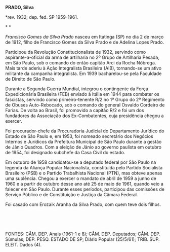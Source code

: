 **PRADO, Silva**

\*rev. 1932; dep. fed. SP 1959-1961.

* *

*Francisco Gomes da Silva Prado* nasceu em Itatinga (SP) no dia 2 de
março de 1912, filho de Francisco Gomes da Silva Prado e de Adelina
Lopes Prado.

Participou da Revolução Constitucionalista de 1932, servindo como
aspirante-a-oficial da arma de artilharia no 2º Grupo de Artilharia
Pesada, em São Paulo, sob o comando do então capitão Arci da Rocha
Nóbrega. Mais tarde aderiu à Ação Integralista Brasileira (AIB),
tornando-se um ativo militante da campanha integralista. Em 1939
bacharelou-se pela Faculdade de Direito de São Paulo.

Durante a Segunda Guerra Mundial, integrou o contingente da Força
Expedicionária Brasileira (FEB) enviado à Itália em 1944 para combater
os fascistas, servindo como primeiro-tenente R/2 no 1º Grupo do 2º
Regimento de Obuses Auto-Rebocado, sob o comando do general Osvaldo
Cordeiro de Farias. De volta ao Brasil, foi promovido a capitão R/2 e
foi um dos fundadores da Associação dos Ex-Combatentes, cuja presidência
chegou a exercer.

Foi procurador-chefe da Procuradoria Judicial do Departamento Jurídico
do Estado de São Paulo e, em 1953, foi nomeado secretário dos Negócios
Internos e Jurídicos da Prefeitura Municipal de São Paulo durante a
gestão de Jânio Quadros. Com a eleição de Jânio ao governo paulista em
outubro de 1954, foi designado subchefe da Casa Civil do estado.

Em outubro de 1958 candidatou-se a deputado federal por São Paulo na
legenda da Aliança Popular Nacionalista, constituída pelo Partido
Socialista Brasileiro (PSB) e o Partido Trabalhista Nacional (PTN), mas
obteve apenas uma suplência. Chegou a exercer o mandato de abril de 1959
a junho de 1960 e a partir de outubro desse ano até 25 de maio de 1961,
quando veio a falecer em São Paulo. Durante esses períodos, participou
das comissões de Serviço Público e de Constituição e Justiça da Câmara
Federal.

Foi casado com Erozaik Aranha da Silva Prado, com quem teve dois filhos.

 

 

FONTES: CÂM. DEP. Anais (1961-1 e 8); CÂM. DEP. Deputados; CÂM. DEP.
Súmulas; DEP. PESQ. ESTADO DE SP; Diário Popular (25/5/61); TRIB. SUP.
ELEIT. Dados (4).

 
